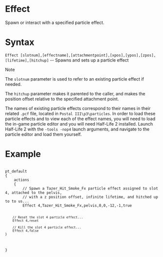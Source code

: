 # Effect

<p>Spawn or interact with a specified particle effect.</p>

<h1>Syntax</h1>
<p><code class="language-js">Effect [slotnum],[effectname],[attachmentpoint],[xpos],[ypos],[zpos],[lifetime],[hitchup]</code> -- Spawns and sets up a particle effect</p>

<p></p>
<div class="admonition note">
<p class="admonition-title">Note</p>
<p>The <code>slotnum</code> parameter is used to refer to an existing particle effect if needed.</p>
<p>The <code>hitchup</code> parameter makes it parented to the caller, and makes the position offset relative to the specified attachment point.</p>
<p>The names of existing particle effects correspond to their names in their related <code>.pcf</code> file, located in <code>Postal III\p3\particles</code>.
In order to load these particle effects and to view each of the effect names, you will need to load the in-game particle editor and you will need Half-Life 2 installed. 
Launch Half-Life 2 with the <code>-tools -nop4</code> launch arguments, and navigate to the particle editor and load them yourself.</p>
</div>

<h1>Example</h1>
<pre><code class="language-js">
pt_default
{
	actions
	{
		// Spawn a Tazer_Hit_Smoke_Fx particle effect assigned to slot 4, attached to the pelvis, 
		// with a z position offset, infinite lifetime, and hitched up to to us...
		Effect 4,Tazer_Hit_Smoke_Fx,pelvis,0,0,-12,-1,true

		// Reset the slot 4 particle effect...
		Effect 4,reset

		// Kill the slot 4 particle effect...
		Effect 4,false
	}
}
</code></pre>